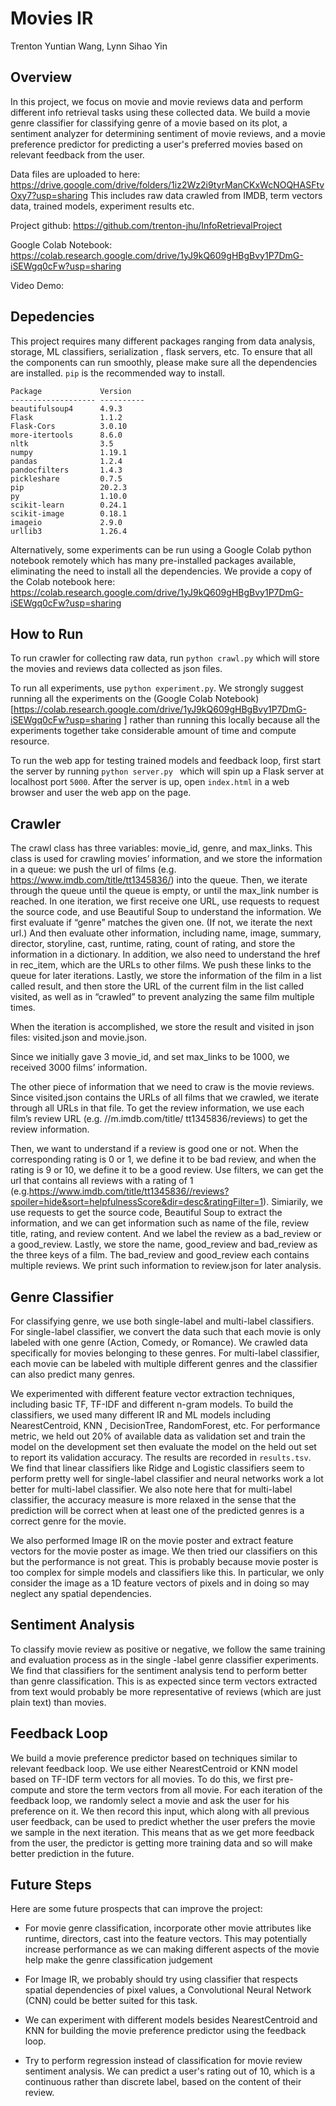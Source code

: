# Movies IR 

Trenton Yuntian Wang, Lynn Sihao Yin

## Overview
In this project, we focus on movie and movie reviews data and perform different info retrieval tasks using these
 collected data. We build a movie genre classifier for classifying genre of a movie based on its plot, a sentiment
  analyzer for determining sentiment of movie reviews, and a movie preference predictor for predicting a user's
   preferred movies based on relevant feedback from the user.
   
Data files are uploaded to here: https://drive.google.com/drive/folders/1iz2Wz2i9tyrManCKxWcNOQHASFtvOxy7?usp=sharing
This includes raw data crawled from IMDB, term vectors data, trained models, experiment results etc. 

Project github: https://github.com/trenton-jhu/InfoRetrievalProject

Google Colab Notebook: https://colab.research.google.com/drive/1yJ9kQ609gHBgBvy1P7DmG-iSEWgq0cFw?usp=sharing

Video Demo: 

## Depedencies
This project requires many different packages ranging from data analysis, storage, ML classifiers, serialization
, flask servers, etc. To ensure that all the components can run smoothly, please make sure all the dependencies are
 installed. `pip` is the recommended way to install. 
 
```
Package             Version
------------------- ----------
beautifulsoup4      4.9.3
Flask               1.1.2
Flask-Cors          3.0.10
more-itertools      8.6.0
nltk                3.5
numpy               1.19.1
pandas              1.2.4
pandocfilters       1.4.3
pickleshare         0.7.5
pip                 20.2.3
py                  1.10.0
scikit-learn        0.24.1
scikit-image        0.18.1
imageio             2.9.0
urllib3             1.26.4
```
Alternatively, some experiments can be run using a Google Colab python notebook remotely which has many pre-installed
 packages available, eliminating the need to install all the dependencies. We provide a copy of the Colab notebook
  here: https://colab.research.google.com/drive/1yJ9kQ609gHBgBvy1P7DmG-iSEWgq0cFw?usp=sharing
 
## How to Run
To run crawler for collecting raw data, run `python crawl.py` which will store the movies and reviews data collected
 as json files.

To run all experiments, use `python experiment.py`. We strongly suggest running all the experiments on the
 (Google Colab Notebook)[https://colab.research.google.com/drive/1yJ9kQ609gHBgBvy1P7DmG-iSEWgq0cFw?usp=sharing
 ] rather than running this locally because all the experiments together take considerable amount of time and compute
  resource.
  
To run the web app for testing trained models and feedback loop, first start the server by running `python server.py
` which will spin up a Flask server at localhost port `5000`. After the server is up, open `index.html` in a web
 browser and user the web app on the page.

## Crawler
The crawl class has three variables: movie_id, genre, and max_links. This class is used for crawling movies’ information, and we store the information in a queue: we push the url of films (e.g. https://www.imdb.com/title/tt1345836/) into the queue. Then, we iterate through the queue until the queue is empty, or until the max_link number is reached. In one iteration, we first receive one URL, use requests to request the source code, and use Beautiful Soup to understand the information. We first evaluate if “genre” matches the given one. (If not, we iterate the next url.) And then evaluate other information, including name, image, summary, director, storyline, cast, runtime, rating, count of rating, and store the information in a dictionary. In addition, we also need to understand the href in rec_item, which are the URLs to other films. We push these links to the queue for later iterations. Lastly, we store the information of the film in a list called result, and then store the URL of the current film in the list called visited, as well as in “crawled” to prevent analyzing the same film multiple times. 

When the iteration is accomplished, we store the result and visited in json files: visited.json and movie.json.

Since we initially gave 3 movie_id, and set max_links to be 1000, we received 3000 films’ information.


The other piece of information that we need to craw is the movie reviews. Since visited.json contains the URLs of all films that we crawled, we iterate through all URLs in that file. To get the review information, we use each film’s review URL (e.g. //m.imdb.com/title/ tt1345836/reviews) to get the review information.

Then, we want to understand if a review is good one or not. When the corresponding rating is 0 or 1, we define it to be bad review, and when the rating is 9 or 10, we define it to be a good review. Use filters, we can get the url that contains all reviews with a rating of 1 (e.g.https://www.imdb.com/title/tt1345836//reviews?spoiler=hide&sort=helpfulnessScore&dir=desc&ratingFilter=1). Simiarily, we use requests to get the source code, Beautiful Soup to extract the information, and we can get information such as name of the file, review title, rating, and review content. And we label the review as a bad_review or a good_review.
Lastly, we store the name, good_review and bad_review as the three keys of a film. The bad_review and good_review each contains multiple reviews. We print such information to review.json for later analysis.




## Genre Classifier
For classifying genre, we use both single-label and multi-label classifiers. For single-label classifier, we convert
 the data such that each movie is only labeled with one genre (Action, Comedy, or Romance). We crawled data
  specifically for movies belonging to these genres. For multi-label classifier, each movie can be labeled with
   multiple different genres and the classifier can also predict many genres.
   
We experimented with different feature vector extraction techniques, including basic TF, TF-IDF and different n-gram
 models. To build the classifiers, we used many different IR and ML models including NearestCentroid, KNN
 , DecisionTree, RandomForest, etc. For performance metric, we held out 20% of available data as validation set and
  train the model on the development set then evaluate the model on the held out set to report its validation
accuracy. The results are recorded in `results.tsv`. We find that linear classifiers like Ridge and Logistic
classifiers seem to perform pretty well for single-label classifier and neural networks work a lot better for
multi-label classifier. We also note here that for multi-label classifier, the accuracy measure is more relaxed
in the sense that the prediction will be correct when at least one of the predicted genres is a correct genre
for the movie.
      
We also performed Image IR on the movie poster and extract feature vectors for the movie poster as image. We then
 tried our classifiers on this but the performance is not great. This is probably because movie poster is too complex
  for simple models and classifiers like this. In particular, we only consider the image as a 1D feature vectors of
   pixels and in doing so may neglect any spatial dependencies.
   
      
## Sentiment Analysis
To classify movie review as positive or negative, we follow the same training and evaluation process as in the single
-label genre classifier experiments. We find that classifiers for the sentiment analysis tend to perform better than
 genre classification. This is as expected since term vectors extracted from text would probably be more
  representative of reviews (which are just plain text) than movies.


## Feedback Loop
We build a movie preference predictor based on techniques similar to relevant feedback loop. We use either
 NearestCentroid or KNN model based on TF-IDF term vectors for all movies. To do this, we first pre-compute and store
  the term vectors from all movie. For each iteration of the feedback loop, we randomly select a movie and ask the user
   for his preference on it. We then record this input, which along with all previous user feedback, can be used to
 predict whether the user prefers the movie we sample in the next iteration. This means that as we get more feedback
  from the user, the predictor is getting more training data and so will make better prediction in the future.
  

## Future Steps
Here are some future prospects that can improve the project:
* For movie genre classification, incorporate other movie attributes like runtime, directors, cast into the feature
 vectors. This may potentially increase performance as we can making different aspects of the movie help make the
  genre classification judgement
  
* For Image IR, we probably should try using classifier that respects spatial dependencies of pixel values, a
 Convolutional Neural Network (CNN) could be better suited for this task.
 
* We can experiment with different models besides NearestCentroid and KNN for building the movie preference predictor
 using the feedback loop.
 
* Try to perform regression instead of classification for movie review sentiment analysis. We can predict a user's
 rating out of 10, which is a continuous rather than discrete label, based on the content of their review.